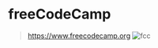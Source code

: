 # freeCodeCamp
> https://www.freecodecamp.org
![fcc](https://www.freecodecamp.org/mattpkobus/front-end-certification)
